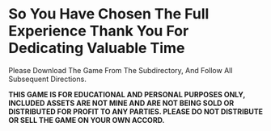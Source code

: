 # So You Have Chosen The Full Experience Thank You For Dedicating Valuable Time
Please Download The Game From The Subdirectory, And Follow All Subsequent Directions.

**THIS GAME IS FOR EDUCATIONAL AND PERSONAL PURPOSES ONLY, INCLUDED ASSETS ARE NOT MINE AND ARE NOT BEING SOLD OR DISTRIBUTED FOR PROFIT TO ANY PARTIES. PLEASE DO NOT DISTRIBUTE OR SELL THE GAME ON YOUR OWN ACCORD.**
